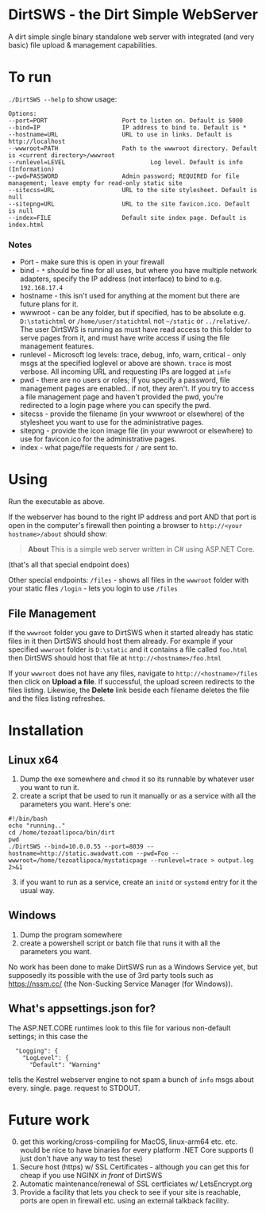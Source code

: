 # DirtSWS - the Dirt Simple WebServer
A dirt simple single binary standalone web server with integrated (and very basic) file upload & management capabilities. 

# To run

`./DirtSWS --help` to show usage: 

```
Options:
--port=PORT                     Port to listen on. Default is 5000
--bind=IP                       IP address to bind to. Default is *
--hostname=URL                  URL to use in links. Default is http://localhost
--wwwroot=PATH                  Path to the wwwroot directory. Default is <current directory>/wwwroot
--runlevel=LEVEL                        Log level. Default is info (Information)
--pwd=PASSWORD                  Admin password; REQUIRED for file management; leave empty for read-only static site
--sitecss=URL                   URL to the site stylesheet. Default is null
--sitepng=URL                   URL to the site favicon.ico. Default is null
--index=FILE                    Default site index page. Default is index.html
```
### Notes
- Port - make sure this is open in your firewall
- bind - `*` should be fine for all uses, but where you have multiple network adapters, specify the IP address (not interface) to bind to e.g. `192.168.17.4`
- hostname - this isn't used for anything at the moment but there are future plans for it.
- wwwroot - can be any folder, but if specified, has to be absolute e.g. `D:\statichtml` or `/home/user/statichtml` not `~/static` or `../relative/`. The user DirtSWS is running as must have read access to this folder to serve pages from it, and must have write access if using the file management features. 
- runlevel - Microsoft log levels: trace, debug, info, warn, critical - only msgs at the specified loglevel or above are shown. `trace` is most verbose. All incoming URL and requesting IPs are logged at `info`
- pwd - there are no users or roles; if you specify a password, file management pages are enabled.. if not, they aren't. If you try to access a file management page and haven't provided the pwd, you're redirected to a login page where you can specify the pwd.
- sitecss - provide the filename (in your wwwroot or elsewhere) of the stylesheet you want to use for the administrative pages. 
- sitepng - provide the icon image file (in your wwwroot or elsewhere) to use for favicon.ico for the administrative pages. 
- index - what page/file requests for `/` are sent to. 

# Using
Run the executable as above. 

If the webserver has bound to the right IP address and port
AND that port is open in the computer's firewall
then pointing a browser to `http://<your hostname>/about` should show: 

> **About**
> This is a simple web server written in C# using ASP.NET Core.

(that's all that special endpoint does)

Other special endpoints:
`/files` - shows all files in the `wwwroot` folder with your static files
`/login` - lets you login to use `/files`

## File Management
If the `wwwroot` folder you gave to DirtSWS when it started already has static files in it then
DirtSWS should host them already. For example if your specified `wwwroot` folder is `D:\static`
and it contains a file called `foo.html` then DirtSWS should host that file at `http://<hostname>/foo.html`

If your `wwwroot` does not have any files, navigate to `http://<hostname>/files` then click on **Upload a file**. If successful, the upload screen redirects to the files listing. 
Likewise, the **Delete** link beside each filename deletes the file and the files listing refreshes. 

# Installation
## Linux x64
1. Dump the exe somewhere and `chmod` it so its runnable by whatever user you want to run it.
2. create a script that be used to run it manually or as a service with all the parameters you want. Here's one:
```
#!/bin/bash
echo "running.."
cd /home/tezoatlipoca/bin/dirt
pwd
./DirtSWS --bind=10.0.0.55 --port=8039 --hostname=http://static.awadwatt.com --pwd=Foo --wwwroot=/home/tezoatlipoca/mystaticpage --runlevel=trace > output.log 2>&1
```
3. if you want to run as a service, create an `initd` or `systemd` entry for it the usual way. 

## Windows
1. Dump the program somewhere
2. create a powershell script or batch file that runs it with all the parameters you want.

No work has been done to make DirtSWS run as a Windows Service yet, but supposedly its possible
with the use of 3rd party tools such as https://nssm.cc/ (the Non-Sucking Service Manager (for Windows)).

## What's appsettings.json for?
The ASP.NET.CORE runtimes look to this file for various non-default settings; in this case the 
```
  "Logging": {
    "LogLevel": {
      "Default": "Warning"
```
tells the Kestrel webserver engine to not spam a bunch of `info` msgs about every. single. page. request to STDOUT. 

# Future work
0. get this working/cross-compiling for MacOS, linux-arm64 etc. etc. would be nice to have binaries for every platform .NET Core supports (I just don't have any way to test these)
1. Secure host (https) w/ SSL Certificates - although you can get this for cheap if you use NGINX _in front_ of DirtSWS
2. Automatic maintenance/renewal of SSL certficiates w/ LetsEncrypt.org
3. Provide a facility that lets you check to see if your site is reachable, ports are open in firewall etc. using an external talkback facility. 
